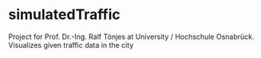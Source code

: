 # simulatedTraffic

Project for Prof. Dr.-Ing. Ralf Tönjes at University / Hochschule Osnabrück.
Visualizes given traffic data in the city
